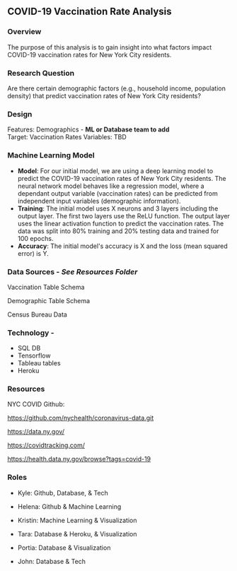 ## **COVID-19 Vaccination Rate Analysis**

### Overview
The purpose of this analysis is to gain insight into what factors impact COVID-19 vaccination rates for New York City residents. 

### Research Question
Are there certain demographic factors (e.g., household income, population density) that predict vaccination rates of New York City residents?

### Design

Features: Demographics - **ML or Database team to add**<br/>
Target: Vaccination Rates
Variables: TBD

### Machine Learning Model
* **Model**: For our initial model, we are using a deep learning model to predict the COVID-19 vaccination rates of New York City residents. The neural network model behaves like a regression model, where a dependant output variable (vaccination rates) can be predicted from independent input variables (demographic information). 
* **Training**: The initial model uses X neurons and 3 layers including the output layer. The first two layers use the ReLU function. The output layer uses the linear activation function to predict the vaccination rates. The data was split into 80% training and 20% testing data and trained for 100 epochs. 
* **Accuracy**: The initial model's accuracy is X and the loss (mean squared error) is Y. 


### Data Sources - *See Resources Folder*
Vaccination Table Schema

Demographic Table Schema

Census Bureau Data

### Technology - 
* SQL DB
* Tensorflow
* Tableau tables
* Heroku

### __Resources__


NYC COVID Github:

https://github.com/nychealth/coronavirus-data.git

https://data.ny.gov/

https://covidtracking.com/

https://health.data.ny.gov/browse?tags=covid-19


### Roles

* Kyle: Github, Database, & Tech

* Helena: Github & Machine Learning

* Kristin: Machine Learning & Visualization

* Tara: Database & Heroku, & Visualization

* Portia: Database & Visualization

* John: Database & Tech

